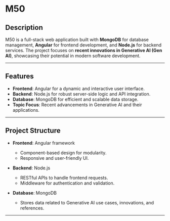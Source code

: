 # M50

## Description
M50 is a full-stack web application built with **MongoDB** for database management, **Angular** for frontend development, and **Node.js** for backend services. The project focuses on **recent innovations in Generative AI (Gen AI)**, showcasing their potential in modern software development.

---

## Features
- **Frontend**: Angular for a dynamic and interactive user interface.
- **Backend**: Node.js for robust server-side logic and API integration.
- **Database**: MongoDB for efficient and scalable data storage.
- **Topic Focus**: Recent advancements in Generative AI and their applications.

---

## Project Structure
- **Frontend**: Angular framework
  - Component-based design for modularity.
  - Responsive and user-friendly UI.

- **Backend**: Node.js
  - RESTful APIs to handle frontend requests.
  - Middleware for authentication and validation.

- **Database**: MongoDB
  - Stores data related to Generative AI use cases, innovations, and references.

---
